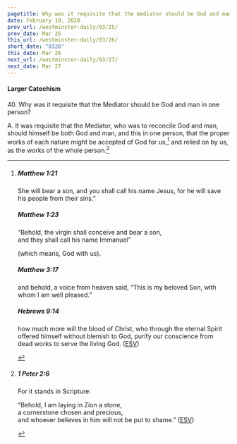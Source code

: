 ```yaml
---
pagetitle: Why was it requisite that the mediator should be God and man in one person?
date: February 19, 2020
prev_url: /westminster-daily/03/25/
prev_date: Mar 25
this_url: /westminster-daily/03/26/
short_date: "0326"
this_date: Mar 26
next_url: /westminster-daily/03/27/
next_date: Mar 27
---
```


#### Larger Catechism

<span class="q">40.</span> Why was it requisite that the Mediator should be God and man in one person?

<span class="q">A.</span> It was requisite that the Mediator, who was to reconcile God and man, should himself be both God and man, and this in one person, that the proper works of each nature might be accepted of God for us,[^fnref:wlc1] and relied on by us, as the works of the whole person.[^fnref:wlc2]


[^fnref:wlc1]: <div class="esv"><h5>Matthew 1:21</h5> <div class="esv-text"><p id="p40001021.01-1">She will bear a son, and you shall call his name Jesus, for he will save his people from their sins.&#8221;</p> </div><h5>Matthew 1:23</h5> <div class="esv-text"><div class="block-indent"> <p class="line-group" id="p40001023.01-2">&#8220;Behold, the virgin shall conceive and bear a son,<br /> <span class="indent"></span>and they shall call his name Immanuel&#8221;</p> </div> <p class="same-paragraph" id="p40001023.17-2">(which means, God with us).</p> </div><h5>Matthew 3:17</h5> <div class="esv-text"><p id="p40003017.01-3">and behold, a voice from heaven said, &#8220;This is my beloved Son, with whom I am well pleased.&#8221;</p> </div><h5>Hebrews 9:14</h5> <div class="esv-text"><p id="p58009014.01-4">how much more will the blood of Christ, who through the eternal Spirit offered himself without blemish to God, purify our conscience from dead works to serve the living God.  (<a href="http://www.esv.org" class="copyright">ESV</a>)</p> </div> </div>

[^fnref:wlc2]: <div class="esv"><h5>1 Peter 2:6</h5> <div class="esv-text"><p id="p60002006.01-1">For it stands in Scripture:</p> <div class="block-indent"> <p class="line-group" id="p60002006.06-1">&#8220;Behold, I am laying in Zion a stone,<br /> <span class="indent"></span>a cornerstone chosen and precious,<br /> and whoever believes in him will not be put to shame.&#8221;  (<a href="http://www.esv.org" class="copyright">ESV</a>)</p> </div> </div> </div>

